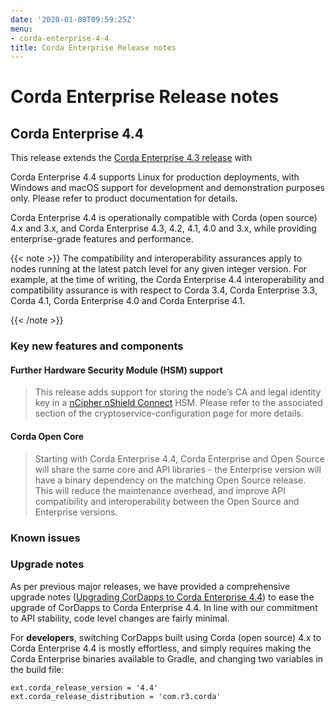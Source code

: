 ```yaml
---
date: '2020-01-08T09:59:25Z'
menu:
- corda-enterprise-4-4
title: Corda Enterprise Release notes
---
```



# Corda Enterprise Release notes


## Corda Enterprise 4.4

This release extends the [Corda Enterprise 4.3 release](https://docs.corda.r3.com/releases/4.3/release-notes-enterprise.html)
                with

Corda Enterprise 4.4 supports Linux for production deployments, with Windows and macOS support for development and demonstration purposes only. Please refer to product documentation for details.

Corda Enterprise 4.4 is operationally compatible with Corda (open source) 4.x and 3.x, and Corda Enterprise 4.3, 4.2, 4.1, 4.0 and 3.x, while providing enterprise-grade features and performance.


{{< note >}}
The compatibility and interoperability assurances apply to nodes running at the latest patch level for any given integer version.
                    For example, at the time of writing, the Corda Enterprise 4.4 interoperability and compatibility assurance is with respect to Corda 3.4, Corda Enterprise 3.3, Corda 4.1, Corda Enterprise 4.0 and Corda Enterprise 4.1.

{{< /note >}}

### Key new features and components


#### Further Hardware Security Module (HSM) support

> 
> This release adds support for storing the node’s CA and legal identity key in a [nCipher nShield Connect](https://www.ncipher.com/products/general-purpose-hsms/nshield-connect) HSM.
>                             Please refer to the associated section of the cryptoservice-configuration page for more details.


#### Corda Open Core

> 
> Starting with Corda Enterprise 4.4, Corda Enterprise and Open Source will share the same core and API libraries - the Enterprise version
>                             will have a binary dependency on the matching Open Source release. This will reduce the maintenance overhead, and improve API compatibility
>                             and interoperability between the Open Source and Enterprise versions.


### Known issues


### Upgrade notes

As per previous major releases, we have provided a comprehensive upgrade notes ([Upgrading CorDapps to Corda Enterprise 4.4](app-upgrade-notes-enterprise.md)) to ease the upgrade
                    of CorDapps to Corda Enterprise 4.4. In line with our commitment to API stability, code level changes are fairly minimal.

For **developers**, switching CorDapps built using Corda (open source) 4.x to Corda Enterprise 4.4 is mostly effortless,
                    and simply requires making the Corda Enterprise binaries available to Gradle, and changing two variables in the build file:

```shell
ext.corda_release_version = '4.4'
ext.corda_release_distribution = 'com.r3.corda'
```

